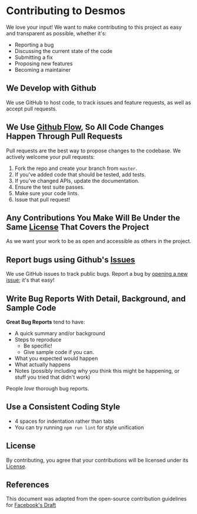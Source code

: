 # Contributing to Desmos

We love your input! We want to make contributing to this project as easy and transparent as possible, whether it's:

- Reporting a bug
- Discussing the current state of the code
- Submitting a fix
- Proposing new features
- Becoming a maintainer

## We Develop with Github

We use GitHub to host code, to track issues and feature requests, as well as accept pull requests.

## We Use [Github Flow](https://guides.github.com/introduction/flow/index.html), So All Code Changes Happen Through Pull Requests

Pull requests are the best way to propose changes to the codebase. We actively welcome your pull requests:

1. Fork the repo and create your branch from `master`.
2. If you've added code that should be tested, add tests.
3. If you've changed APIs, update the documentation.
4. Ensure the test suite passes.
5. Make sure your code lints.
6. Issue that pull request!

## Any Contributions You Make Will Be Under the Same [License](LICENSE) That Covers the Project

As we want your work to be as open and accessible as others in the project.

## Report bugs using Github's [Issues](https://github.com/in2workspace/wallet-server/issues)

We use GitHub issues to track public bugs. Report a bug by [opening a new issue](https://github.com/in2workspace/wallet-server/issues/new); it's that easy!

## Write Bug Reports With Detail, Background, and Sample Code

**Great Bug Reports** tend to have:

- A quick summary and/or background
- Steps to reproduce
    - Be specific!
    - Give sample code if you can.
- What you expected would happen
- What actually happens
- Notes (possibly including why you think this might be happening, or stuff you tried that didn't work)

People *love* thorough bug reports.

## Use a Consistent Coding Style

* 4 spaces for indentation rather than tabs
* You can try running `npm run lint` for style unification

## License

By contributing, you agree that your contributions will be licensed under its [License](LICENSE).

## References

This document was adapted from the open-source contribution guidelines for [Facebook's Draft](https://github.com/facebook/draft-js/blob/master/CONTRIBUTING.md)
